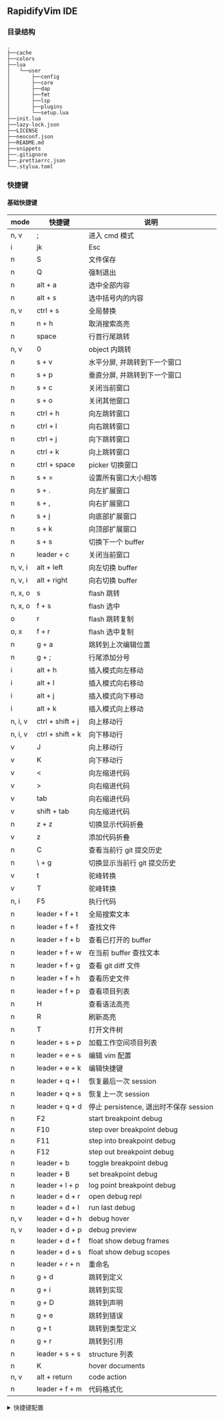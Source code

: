## RapidifyVim IDE

### 目录结构

```
.
├──cache
├──colors
├──lua
│   └──user
│       ├──config
│       ├──core
│       ├──dap
│       ├──fmt
│       ├──lsp
│       ├──plugins
│       └──setup.lua
├──init.lua
├──lazy-lock.json
├──LICENSE
├──neoconf.json
├──README.md
├──snippets
├──.gitignore
├──.prettierrc.json
└──.stylua.toml
```

### 快捷键

#### 基础快捷键

| mode    | 快捷键           | 说明                                   |
| ------- | ---------------- | -------------------------------------- |
| n, v    | ;                | 进入 cmd 模式                          |
| i       | jk               | Esc                                    |
| n       | S                | 文件保存                               |
| n       | Q                | 强制退出                               |
| n       | alt + a          | 选中全部内容                           |
| n       | alt + s          | 选中括号内的内容                       |
| n, v    | ctrl + s         | 全局替换                               |
| n       | n + h            | 取消搜索高亮                           |
| n       | space            | 行首行尾跳转                           |
| n, v    | 0                | object 内跳转                          |
| n       | s + v            | 水平分屏, 并跳转到下一个窗口           |
| n       | s + p            | 垂直分屏, 并跳转到下一个窗口           |
| n       | s + c            | 关闭当前窗口                           |
| n       | s + o            | 关闭其他窗口                           |
| n       | ctrl + h         | 向左跳转窗口                           |
| n       | ctrl + l         | 向右跳转窗口                           |
| n       | ctrl + j         | 向下跳转窗口                           |
| n       | ctrl + k         | 向上跳转窗口                           |
| n       | ctrl + space     | picker 切换窗口                        |
| n       | s + =            | 设置所有窗口大小相等                   |
| n       | s + .            | 向左扩展窗口                           |
| n       | s + ,            | 向右扩展窗口                           |
| n       | s + j            | 向底部扩展窗口                         |
| n       | s + k            | 向顶部扩展窗口                         |
| n       | s + s            | 切换下一个 buffer                      |
| n       | leader + c       | 关闭当前窗口                           |
| n, v, i | alt + left       | 向左切换 buffer                        |
| n, v, i | alt + right      | 向右切换 buffer                        |
| n, x, o | s                | flash 跳转                             |
| n, x, o | f + s            | flash 选中                             |
| o       | r                | flash 跳转复制                         |
| o, x    | f + r            | flash 选中复制                         |
| n       | g + a            | 跳转到上次编辑位置                     |
| n       | g + ;            | 行尾添加分号                           |
| i       | alt + h          | 插入模式向左移动                       |
| i       | alt + l          | 插入模式向右移动                       |
| i       | alt + j          | 插入模式向下移动                       |
| i       | alt + k          | 插入模式向上移动                       |
| n, i, v | ctrl + shift + j | 向上移动行                             |
| n, i, v | ctrl + shift + k | 向下移动行                             |
| v       | J                | 向上移动行                             |
| v       | K                | 向下移动行                             |
| v       | <                | 向左缩进代码                           |
| v       | >                | 向右缩进代码                           |
| v       | tab              | 向右缩进代码                           |
| v       | shift + tab      | 向左缩进代码                           |
| n       | z + z            | 切换显示代码折叠                       |
| v       | z                | 添加代码折叠                           |
| n       | C                | 查看当前行 git 提交历史                |
| n       | \ + g            | 切换显示当前行 git 提交历史            |
| v       | t                | 驼峰转换                               |
| v       | T                | 驼峰转换                               |
| n, i    | F5               | 执行代码                               |
| n       | leader + f + t   | 全局搜索文本                           |
| n       | leader + f + f   | 查找文件                               |
| n       | leader + f + b   | 查看已打开的 buffer                    |
| n       | leader + f + w   | 在当前 buffer 查找文本                 |
| n       | leader + f + g   | 查看 git diff 文件                     |
| n       | leader + f + h   | 查看历史文件                           |
| n       | leader + f + p   | 查看项目列表                           |
| n       | H                | 查看语法高亮                           |
| n       | R                | 刷新高亮                               |
| n       | T                | 打开文件树                             |
| n       | leader + s + p   | 加载工作空间项目列表                   |
| n       | leader + e + s   | 编辑 vim 配置                          |
| n       | leader + e + k   | 编辑快捷键                             |
| n       | leader + q + l   | 恢复最后一次 session                   |
| n       | leader + q + s   | 恢复上一次 session                     |
| n       | leader + q + d   | 停止 persistence, 退出时不保存 session |
| n       | F2               | start breakpoint debug                 |
| n       | F10              | step over breakpoint debug             |
| n       | F11              | step into breakpoint debug             |
| n       | F12              | step out breakpoint debug              |
| n       | leader + b       | toggle breakpoint debug                |
| n       | leader + B       | set breakpoint debug                   |
| n       | leader + l + p   | log point breakpoint debug             |
| n       | leader + d + r   | open debug repl                        |
| n       | leader + d + l   | run last debug                         |
| n, v    | leader + d + h   | debug hover                            |
| n, v    | leader + d + p   | debug preview                          |
| n       | leader + d + f   | float show debug frames                |
| n       | leader + d + s   | float show debug scopes                |
| n       | leader + r + n   | 重命名                                 |
| n       | g + d            | 跳转到定义                             |
| n       | g + i            | 跳转到实现                             |
| n       | g + D            | 跳转到声明                             |
| n       | g + e            | 跳转到错误                             |
| n       | g + t            | 跳转到类型定义                         |
| n       | g + r            | 跳转到引用                             |
| n       | leader + s + s   | structure 列表                         |
| n       | K                | hover documents                        |
| n, v    | alt + return     | code action                            |
| n       | leader + f + m   | 代码格式化                             |

<details>
<summary>快捷键配置</summary>
</details>
